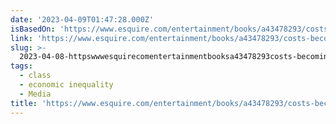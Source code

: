 ```yaml
---
date: '2023-04-09T01:47:28.000Z'
isBasedOn: 'https://www.esquire.com/entertainment/books/a43478293/costs-becoming-a-writer/'
link: 'https://www.esquire.com/entertainment/books/a43478293/costs-becoming-a-writer/'
slug: >-
  2023-04-08-httpswwwesquirecomentertainmentbooksa43478293costs-becoming-a-writer
tags:
  - class
  - economic inequality
  - Media
title: 'https://www.esquire.com/entertainment/books/a43478293/costs-becoming-a-writer/'
---
```


